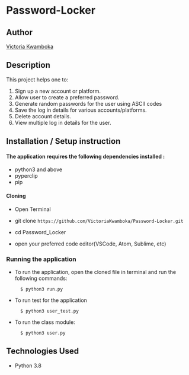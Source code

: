 # Password-Locker

## Author

[Victoria Kwamboka](https://github.com/VictoriaKwamboka)

## Description

This project helps one to:

1. Sign up a new account or platform.
2. Allow user to create a preferred password.
3. Generate random passwords for the user using ASCII codes
4. Save the log in details for various accounts/platforms.
5. Delete account details.
6. View multiple log in details for the user.



## Installation / Setup instruction

#### The application requires the following dependencies installed :

* python3 and above
* pyperclip
* pip

#### Cloning

* Open Terminal

* git clone ```https://github.com/VictoriaKwamboka/Password-Locker.git```

* cd Password_Locker

* open your preferred code editor(VSCode, Atom, Sublime, etc)

### Running the application
* To run the application, open the cloned file in terminal and run the following commands:

        $ python3 run.py
       
* To run test for the application

        $ python3 user_test.py

* To run the class module:

        $ python3 user.py


## Technologies Used
* Python 3.8

